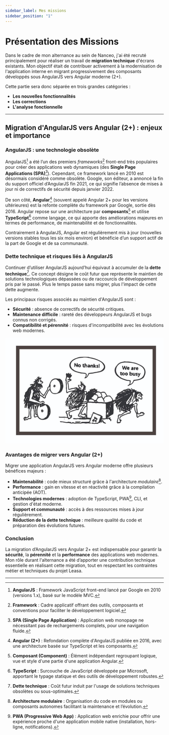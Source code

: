 ```yaml
---
sidebar_label: Mes missions
sidebar_position: "1"
---
```


# Présentation des Missions

Dans le cadre de mon alternance au sein de Nanceo, j'ai été recruté principalement pour réaliser un travail de **migration technique** d'écrans existants. Mon objectif était de contribuer activement à la modernisation de l'application interne en migrant progressivement des composants développés sous AngularJS vers Angular moderne (2+).

Cette partie sera donc séparée en trois grandes catégories :

- **Les nouvelles fonctionnalités**
- **Les corrections**
- **L'analyse fonctionnelle**

---

## Migration d'AngularJS vers Angular (2+) : enjeux et importance

### AngularJS : une technologie obsolète

AngularJS[^1] a été l’un des premiers *frameworks*[^2] front-end très populaires pour créer des applications web dynamiques (des **Single Page Applications (SPA)**[^3]). Cependant, ce framework lancé en 2010 est désormais considéré comme obsolète. Google, son éditeur, a annoncé la fin du support officiel d’AngularJS fin 2021, ce qui signifie l’absence de mises à jour ni de correctifs de sécurité depuis janvier 2022.

De son côté, **Angular**[^4] (souvent appelé Angular 2+ pour les versions ultérieures) est la refonte complète du framework par Google, sortie dès 2016. Angular repose sur une architecture par **composants**[^5] et utilise **TypeScript**[^6] comme langage, ce qui apporte des améliorations majeures en termes de performance, de maintenabilité et de fonctionnalités.

Contrairement à AngularJS, Angular est régulièrement mis à jour (nouvelles versions stables tous les six mois environ) et bénéficie d’un support actif de la part de Google et de sa communauté.

### Dette technique et risques liés à AngularJS

Continuer d’utiliser AngularJS aujourd’hui équivaut à accumuler de la **dette technique**[^7]. Ce concept désigne le coût futur que représente le maintien de solutions technologiques dépassées ou de raccourcis de développement pris par le passé. Plus le temps passe sans migrer, plus l'impact de cette dette augmente.

Les principaux risques associés au maintien d'AngularJS sont :

- **Sécurité** : absence de correctifs de sécurité critiques.
- **Maintenance difficile** : rareté des développeurs AngularJS et bugs connus non corrigés.
- **Compatibilité et pérennité** : risques d'incompatibilité avec les évolutions web modernes.

![Illustration de la dette technique et de la nécessité de migration](dette_technique_migration.png)

### Avantages de migrer vers Angular (2+)

Migrer une application AngularJS vers Angular moderne offre plusieurs bénéfices majeurs :

- **Maintenabilité** : code mieux structuré grâce à l'architecture *modulaire*[^8].
- **Performance** : gain en vitesse et en réactivité grâce à la compilation anticipée (AOT).
- **Technologies modernes** : adoption de TypeScript, PWA[^9], CLI, et gestion d'état moderne.
- **Support et communauté** : accès à des ressources mises à jour régulièrement.
- **Réduction de la dette technique** : meilleure qualité du code et préparation des évolutions futures.

### Conclusion

La migration d’AngularJS vers Angular 2+ est indispensable pour garantir la **sécurité**, la **pérennité** et la **performance** des applications web modernes. Mon rôle durant l'alternance a été d’apporter une contribution technique essentielle en réalisant cette migration, tout en respectant les contraintes métier et techniques du projet Leasa.

---

[^1]: **AngularJS** : Framework JavaScript front-end lancé par Google en 2010 (versions 1.x), basé sur le modèle MVC.
[^2]: **Framework** : Cadre applicatif offrant des outils, composants et conventions pour faciliter le développement logiciel.
[^3]: **SPA (Single Page Application)** : Application web monopage ne nécessitant pas de rechargements complets, pour une navigation fluide.
[^4]: **Angular (2+)** : Refondation complète d'AngularJS publiée en 2016, avec une architecture basée sur TypeScript et les composants.
[^5]: **Composant (Component)** : Élément indépendant regroupant logique, vue et style d'une partie d'une application Angular.
[^6]: **TypeScript** : Surcouche de JavaScript développée par Microsoft, apportant le typage statique et des outils de développement robustes.
[^7]: **Dette technique** : Coût futur induit par l'usage de solutions techniques obsolètes ou sous-optimales.
[^8]: **Architecture modulaire** : Organisation du code en modules ou composants autonomes facilitant la maintenance et l’évolution.
[^9]: **PWA (Progressive Web App)** : Application web enrichie pour offrir une expérience proche d'une application mobile native (installation, hors-ligne, notifications).
